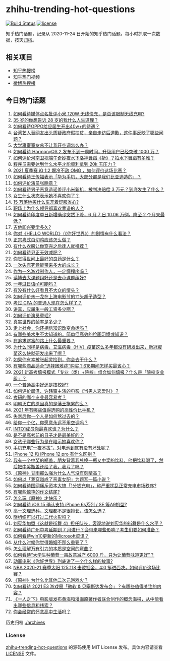 # zhihu-trending-hot-questions

[![Build Status](https://github.com/justjavac/zhihu-trending-hot-questions/workflows/ci/badge.svg?branch=master)](https://github.com/justjavac/zhihu-trending-hot-questions/actions)
[![license](https://img.shields.io/github/license/justjavac/zhihu-trending-hot-questions)](https://github.com/justjavac/zhihu-trending-hot-questions/blob/master/LICENSE)

知乎热门话题，记录从 2020-11-24 日开始的知乎热门话题。每小时抓取一次数据，按天[归档](./archives)。

## 相关项目

- [知乎热搜榜](https://github.com/justjavac/zhihu-trending-top-search)
- [知乎热门视频](https://github.com/justjavac/zhihu-trending-hot-video)
- [微博热搜榜](https://github.com/justjavac/weibo-trending-hot-search)

## 今日热门话题

<!-- BEGIN -->
<!-- 最后更新时间 Tue Jun 15 2021 07:01:56 GMT+0800 (China Standard Time) -->

1. [如何看待媒体点名批评小米 120W 无线快充，是否该限制无线充电?](https://www.zhihu.com/question/464750035)
2. [35 岁的你想告诉 28 岁的我什么人生道理？](https://www.zhihu.com/question/345832687)
3. [如何看待OPPO给应届生开出40w+的待遇？](https://www.zhihu.com/question/420016446)
4. [台湾艺人替网友出头质疑政府假扶贫，亲自走访后道歉，这件事反映了哪些问题？](https://www.zhihu.com/question/464604915)
5. [大学寝室室友总不让我开空调怎么办？](https://www.zhihu.com/question/38044867)
6. [如何看待 HarmonyOS 2 发布不到一周时间，升级用户已经突破 1000
   万？](https://www.zhihu.com/question/464105336)
7. [如何评价河南卫视端午奇妙夜水下洛神舞蹈《祈》？拍水下舞蹈有多难？](https://www.zhihu.com/question/464684523)
8. [程序员需要达到什么水平才能顺利拿到 20k 无压力？](https://www.zhihu.com/question/47597895)
9. [2021 夏季赛 iG 1:2 爆冷不敌 OMG
   ，如何评价这场比赛？](https://www.zhihu.com/question/464979853)
10. [如何看待王传福表示「华为手机，大部分都是我们比亚迪造的」？](https://www.zhihu.com/question/464283085)
11. [如何评价演员张晚意？](https://www.zhihu.com/question/460146061)
12. [如何看待男子恶意造谣差评小米新机，被判决赔偿 3
    万元？到底发生了什么？](https://www.zhihu.com/question/464106592)
13. [女生什么状态表示她不喜欢你了？](https://www.zhihu.com/question/302142050)
14. [15 万落地买什么车开着舒服省心?](https://www.zhihu.com/question/441839447)
15. [职场上为什么领导都喜欢靠谱的人？](https://www.zhihu.com/question/461979096)
16. [如何看待印度单日新增确诊突然下降，6 月 7 日 10.06 万例，降至 2
    个月来最低？](https://www.zhihu.com/question/464053148)
17. [吉他即兴要学多久?](https://www.zhihu.com/question/437516695)
18. [你对《HELLO WORLD》（《你好世界》）的剧情有什么看法？](https://www.zhihu.com/question/464560889)
19. [正宗粤式白切鸡应该怎么做？](https://www.zhihu.com/question/27634013)
20. [有什么衣服让你穿完之后逢人就推荐？](https://www.zhihu.com/question/368860490)
21. [如何看待尹正无效减肥？](https://www.zhihu.com/question/464743137)
22. [你觉得世间上最好的良药是什么？](https://www.zhihu.com/question/464242623)
23. [一次失恋究竟能带来多大的成长？](https://www.zhihu.com/question/364747959)
24. [作为一名游戏制作人，一定懂程序吗？](https://www.zhihu.com/question/463337835)
25. [读博去大课题组好还是去小课题组好?](https://www.zhihu.com/question/463038422)
26. [一年过日语n1可能吗？](https://www.zhihu.com/question/48377443)
27. [有没有什么好看且不大众的情头？](https://www.zhihu.com/question/412162154)
28. [如何评价朱一龙在上海电影节的寸头胡子造型？](https://www.zhihu.com/question/464613394)
29. [考过 CPA 的普通人现在怎么样了？](https://www.zhihu.com/question/406026927)
30. [讲真，应届生一般工资多少啊？](https://www.zhihu.com/question/58570383)
31. [如何评价演员童瑶?](https://www.zhihu.com/question/374564039)
32. [真实世界的帧率是多少？](https://www.zhihu.com/question/463432278)
33. [走上社会，你还相信知识改变命运吗？](https://www.zhihu.com/question/463697639)
34. [有哪些美术生不太知道的，简单但高效的绘画习惯或知识？](https://www.zhihu.com/question/291527457)
35. [在追求财富的路上什么最重要？](https://www.zhihu.com/question/458500163)
36. [为什么同样是病毒，艾滋病毒（HIV）疫苗这么多年都没有研发出来，新冠疫苗这么快就研发出来了呢？](https://www.zhihu.com/question/464293186)
37. [如果你有幸被张起灵捡到，你会去干什么？](https://www.zhihu.com/question/451135363)
38. [有哪些商品适合“选择困难症”购买？618期间怎样买最省心？](https://www.zhihu.com/question/464799772)
39. [2021
    新高考填报模式「专业（类）+院校」组合如何填报？什么是「院校专业组」？](https://www.zhihu.com/question/445687781)
40. [一个普通高中好还是技校好?](https://www.zhihu.com/question/463491459)
41. [如何评价邱泽、许玮甯主演的电影《当男人恋爱时》？](https://www.zhihu.com/question/461879258)
42. [考研的哪个专业最容易考？](https://www.zhihu.com/question/322507815)
43. [明朝灭亡的原因真的是藩王拖累的么？](https://www.zhihu.com/question/458323327)
44. [2021 年有哪些值得选购的高性价比手机？](https://www.zhihu.com/question/445602881)
45. [失恋后你一个人是如何熬过去的？](https://www.zhihu.com/question/337271526)
46. [给你一个亿，你愿意永远不用空调吗？](https://www.zhihu.com/question/461752259)
47. [INTO1成员你最喜欢谁？为什么？](https://www.zhihu.com/question/459155590)
48. [是不是高考前的日子才是最美好的？](https://www.zhihu.com/question/463570391)
49. [女孩子哪些行为是在暗示她喜欢你？](https://www.zhihu.com/question/457449556)
50. [手机充电“一夜不拔”，对电池到底有没有坏处呢？](https://www.zhihu.com/question/351666337)
51. [iPhone 12 和 iPhone 12 pro 有什么区别？](https://www.zhihu.com/question/425539076)
52. [我有一个中奖的瓶盖，朋友背着我兑换一瓶又中奖的饮料，他把饮料喝了，然后把中奖瓶盖还给了我，我亏了吗？](https://www.zhihu.com/question/459981000)
53. [《原神》甘雨那么强为什么人气没有刻晴高？](https://www.zhihu.com/question/464391717)
54. [如何以「我穿越成了恶毒女配」为题写一篇小说？](https://www.zhihu.com/question/434090318)
55. [如何看待国网痛斥资本大搞「1分钱充电」，称严重扰乱正常充电市场秩序?](https://www.zhihu.com/question/464766118)
56. [有哪些惊艳的作文结尾?](https://www.zhihu.com/question/369181074)
57. [怎么玩《原神》才快乐？](https://www.zhihu.com/question/458800508)
58. [如何看待 iOS 15 确认支持 iPhone 6s系列 / SE
    等A9机型?](https://www.zhihu.com/question/463795738)
59. [高一文理选科，文理都不是很擅长，该怎么选？](https://www.zhihu.com/question/463506260)
60. [晓组织可以打过二代火影吗？](https://www.zhihu.com/question/462986796)
61. [刘宪华加盟《这就是街舞
    4》担任队长，客观地说刘宪华的街舞是什么水平？](https://www.zhihu.com/question/464486529)
62. [如何看待广州中考延期到 7
    月进行？会带来哪些影响？考生们要如何准备？](https://www.zhihu.com/question/464957932)
63. [如何看待win10更新的Microsoft资讯？](https://www.zhihu.com/question/464120290)
64. [从什么时候你觉得婚姻不那么重要了？](https://www.zhihu.com/question/454383382)
65. [怎么理解万有引力的本质是空间的弯曲？](https://www.zhihu.com/question/330796123)
66. [如何看待“大学生种葡萄一亩故意减产 6000
    斤，只为让葡萄味道更好”？](https://www.zhihu.com/question/464455061)
67. [动画电影《你好世界》到底讲了一个什么样的故事?](https://www.zhihu.com/question/464262833)
68. [NBA 2020-21 赛季太阳 125:118 击败掘金，4:0
    挺进西决，如何评价这场比赛？](https://www.zhihu.com/question/464894466)
69. [《原神》为什么比其他二次元游戏火？](https://www.zhihu.com/question/463779591)
70. [如何看待 2021 E3 游戏展「微软 &
    贝塞斯达发布会」？有哪些值得关注的内容？](https://www.zhihu.com/question/464870968)
71. [《一人之下》电影版发布黄海和漫画原著作者联合创作的概念海报，从中能看出哪些信息和线索？](https://www.zhihu.com/question/464799145)
72. [你会经常的怀念高中生活吗？](https://www.zhihu.com/question/430748904)

<!-- END -->

历史归档 [./archives](./archives)

### License

[zhihu-trending-hot-questions](https://github.com/justjavac/zhihu-trending-hot-questions)
的源码使用 MIT License 发布。具体内容请查看 [LICENSE](./LICENSE) 文件。
